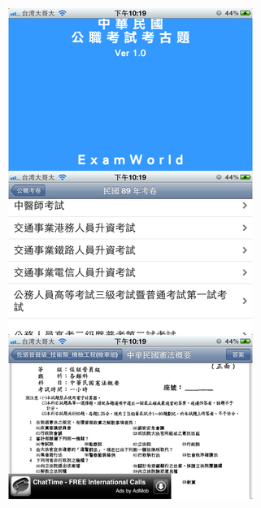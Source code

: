 <img src="https://github.com/FordHsieh/ExamWorld/blob/master/ExamWorld1.png" width="480">
<img src="https://github.com/FordHsieh/ExamWorld/blob/master/ExamWorld2.png" width="480">
<img src="https://github.com/FordHsieh/ExamWorld/blob/master/ExamWorld3.png" width="480">
